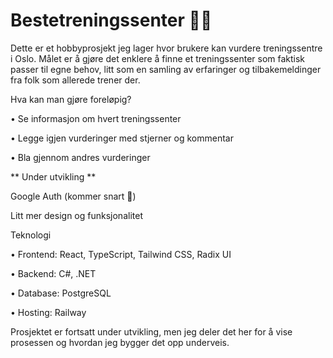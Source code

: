 # Bestetreningssenter 🏋️‍♂️

Dette er et hobbyprosjekt jeg lager hvor brukere kan vurdere treningssentre i Oslo.
Målet er å gjøre det enklere å finne et treningssenter som faktisk passer til egne behov, litt som en samling av erfaringer og tilbakemeldinger fra folk som allerede trener der.

Hva kan man gjøre foreløpig?

• Se informasjon om hvert treningssenter

• Legge igjen vurderinger med stjerner og kommentar

• Bla gjennom andres vurderinger

** Under utvikling **

Google Auth (kommer snart 🚀)

Litt mer design og funksjonalitet

Teknologi

• Frontend: React, TypeScript, Tailwind CSS, Radix UI

• Backend: C#, .NET

• Database: PostgreSQL

• Hosting: Railway

Prosjektet er fortsatt under utvikling, men jeg deler det her for å vise prosessen og hvordan jeg bygger det opp underveis.
